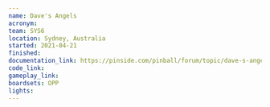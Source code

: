 ```yaml
---
name: Dave's Angels
acronym: 
team: SYS6
location: Sydney, Australia
started: 2021-04-21
finished:
documentation_link: https://pinside.com/pinball/forum/topic/dave-s-angels
code_link:
gameplay_link:
boardsets: OPP
lights:
---
```

